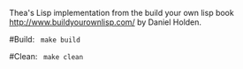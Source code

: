 Thea's Lisp implementation from the build your own lisp book http://www.buildyourownlisp.com/ by Daniel Holden.

#Build:
``` make build```

#Clean:
``` make clean```


